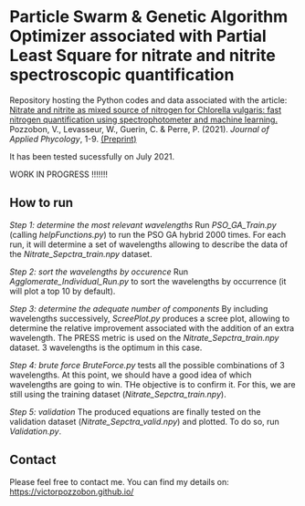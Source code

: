 # Particle Swarm & Genetic Algorithm Optimizer associated with Partial Least Square for nitrate and nitrite spectroscopic quantification 

Repository hosting the Python codes and data associated with the article: 
[Nitrate and nitrite as mixed source of nitrogen for Chlorella vulgaris: fast nitrogen quantification using spectrophotometer and machine learning.](https://www.springer.com/journal/10811) 
Pozzobon, V., Levasseur, W., Guerin, C. & Perre, P. (2021). 
*Journal of Applied Phycology*, 1-9. [(Preprint)](https://victorpozzobon.github.io/assets/preprints/Pozzobon_2021_b.pdf)

It has been tested sucessfully on July 2021.

WORK IN PROGRESS !!!!!!!

## How to run

_Step 1: determine the most relevant wavelengths_
Run _PSO_GA_Train.py_ (calling _helpFunctions.py_) to run the PSO GA hybrid 2000 times. For each run, it will determine a set of wavelengths allowing to describe the data of the _Nitrate_Sepctra_train.npy_ dataset. 

_Step 2: sort the wavelengths by occurence_
Run _Agglomerate_Individual_Run.py_ to sort the wavelengths by occurrence (it will plot a top 10 by default).

_Step 3: determine the adequate number of components_
By including wavelengths successively, _ScreePlot.py_ produces a scree plot, allowing to determine the relative improvement associated with the addition of an extra wavelength. The PRESS metric is used on the _Nitrate_Sepctra_train.npy_ dataset. 3 wavelengths is the optimum in this case. 

_Step 4: brute force_
_BruteForce.py_ tests all the possible combinations of 3 wavelengths. At this point, we should have a good idea of which wavelengths are going to win. THe objective is to confirm it. For this, we are still using the training dataset (_Nitrate_Sepctra_train.npy_). 

_Step 5: validation_
The produced equations are finally tested on the validation dataset (_Nitrate_Sepctra_valid.npy_) and plotted. To do so, run _Validation.py_. 

## Contact

Please feel free to contact me. You can find my details on: https://victorpozzobon.github.io/
